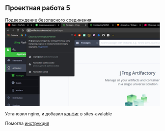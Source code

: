 ## Проектная работа 5

Подверждение безопасного соединения
![](https://github.com/AleXDev25/sf-devops/blob/master/PW5/ssl_connection.jpg)

Установил nginx, и добавил [конфиг](https://github.com/AleXDev25/sf-devops/blob/master/PW5/artifactory.deusnet.ru) в sites-avalable

Помогла [инструкция](https://www.jfrog.com/confluence/display/JFROG/Configuring+NGINX)